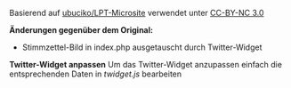 Basierend auf [ubuciko/LPT-Microsite](https://github.com/ubuciko/LPT-Microsite) verwendet unter [CC-BY-NC 3.0](http://creativecommons.org/licenses/by-nc/3.0/)

**Änderungen gegenüber dem Original:**
* Stimmzettel-Bild in index.php ausgetauscht durch Twitter-Widget


**Twitter-Widget anpassen**
Um das Twitter-Widget anzupassen einfach die entsprechenden Daten in *twidget.js* bearbeiten